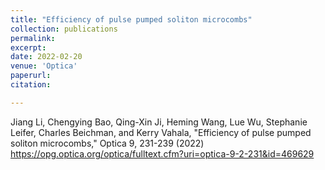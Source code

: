 ```yaml
---
title: "Efficiency of pulse pumped soliton microcombs"
collection: publications
permalink: 
excerpt: 
date: 2022-02-20
venue: 'Optica'
paperurl: 
citation:

---
```


Jiang Li, Chengying Bao, Qing-Xin Ji, Heming Wang, Lue Wu, Stephanie Leifer, Charles Beichman, and Kerry Vahala, "Efficiency of pulse pumped soliton microcombs," Optica 9, 231-239 (2022) <a href="https://opg.optica.org/optica/fulltext.cfm?uri=optica-9-2-231&id=469629" target="_blank">https://opg.optica.org/optica/fulltext.cfm?uri=optica-9-2-231&id=469629</a>
